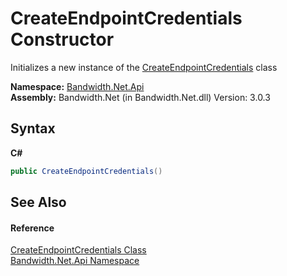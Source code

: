 ﻿# CreateEndpointCredentials Constructor 
 

Initializes a new instance of the <a href ="T_Bandwidth_Net_Api_CreateEndpointCredentials.md">CreateEndpointCredentials</a> class

**Namespace:**&nbsp;<a href ="N_Bandwidth_Net_Api.md">Bandwidth.Net.Api</a><br />**Assembly:**&nbsp;Bandwidth.Net (in Bandwidth.Net.dll) Version: 3.0.3

## Syntax

**C#**<br />
``` C#
public CreateEndpointCredentials()
```


## See Also


#### Reference
<a href ="T_Bandwidth_Net_Api_CreateEndpointCredentials.md">CreateEndpointCredentials Class</a><br /><a href ="N_Bandwidth_Net_Api.md">Bandwidth.Net.Api Namespace</a><br />